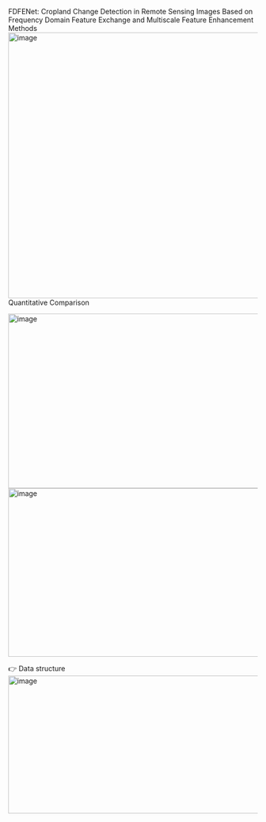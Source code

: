 FDFENet: Cropland Change Detection in Remote Sensing Images
Based on Frequency Domain Feature Exchange and Multiscale
Feature Enhancement
Methods
<img width="885" height="536" alt="image" src="https://github.com/user-attachments/assets/e6c92f9e-351a-4878-9f89-9106499b316b" />
Quantitative Comparison

<img width="885" height="352" alt="image" src="https://github.com/user-attachments/assets/5de11478-317b-4b1b-a563-0551edacb943" />
<img width="885" height="340" alt="image" src="https://github.com/user-attachments/assets/7120b221-a3fb-493a-905a-b0e44e835acd" />

👉 Data structure
<img width="885" height="278" alt="image" src="https://github.com/user-attachments/assets/6668fe08-f1ac-478f-9e95-fe118bc80279" />
